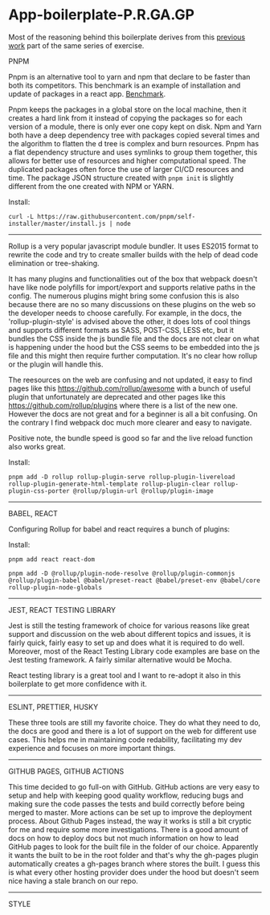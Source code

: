 # App-boilerplate-P.R.GA.GP

Most of the reasoning behind this boilerplate derives from this <a href="https://github.com/l-palermo/App-boilerplate-Y.W.L.DO.C">previous work</a> part of the same series of exercise.

PNPM

Pnpm is an alternative tool to yarn and npm that declare to be faster than both its competitors. This benchmark is an example of installation and update of packages in a react app. <a href='https://github.com/pnpm/benchmarks-of-javascript-package-managers'>Benchmark</a>.

Pnpm keeps the packages in a global store on the local machine, then it creates a hard link from it instead of copying the packages so for each version of a module, there is only ever one copy kept on disk.
Npm and Yarn both have a deep dependency tree with packages copied several times and the algorithm to flatten the d tree is complex and burn resources. Pnpm has a flat dependency structure and uses symlinks to group them together, this allows for better use of resources and higher computational speed.
The duplicated packages often force the use of larger CI/CD resources and time.
The package JSON structure created with `pnpm init` is slightly different from the one created with NPM or YARN.

Install:

`curl -L https://raw.githubusercontent.com/pnpm/self-installer/master/install.js | node`

---

Rollup is a very popular javascript module bundler. It uses ES2015 format to rewrite the code and try to create smaller builds with the help of dead code elimination or tree-shaking.

It has many plugins and functionalities out of the box that webpack doesn't have like node polyfills for import/export and supports relative paths in the config.
The numerous plugins might bring some confusion this is also because there are no so many discussions on these plugins on the web so
the developer needs to choose carefully. For example, in the docs, the 'rollup-plugin-style' is advised above the other, it does lots of cool things and supports different formats as SASS, POST-CSS, LESS etc, but it bundles the CSS inside the js bundle file and the docs are not clear on what is happening
under the hood but the CSS seems to be embedded into the js file and this might then require further computation. It's no clear how rollup or the plugin will handle this.

The reesources on the web are confusing and not updated, it easy to find pages like this https://github.com/rollup/awesome with a bunch of useful plugin that unfortunately are deprecated and other pages like this https://github.com/rollup/plugins where there is a list of the new one. However the docs are not great and for a beginner is all a bit confusing. On the contrary I find webpack doc much more clearer and easy to navigate.

Positive note, the bundle speed is good so far and the live reload function also works great.

Install:

`pnpm add -D rollup rollup-plugin-serve rollup-plugin-livereload rollup-plugin-generate-html-template rollup-plugin-clear rollup-plugin-css-porter @rollup/plugin-url @rollup/plugin-image`

---

BABEL, REACT

Configuring Rollup for babel and react requires a bunch of plugins:

Install:

`pnpm add react react-dom`

`pnpm add -D @rollup/plugin-node-resolve @rollup/plugin-commonjs @rollup/plugin-babel @babel/preset-react @babel/preset-env @babel/core rollup-plugin-node-globals`

---

JEST, REACT TESTING LIBRARY

Jest is still the testing framework of choice for various reasons like great support and discussion on the web about different topics and issues, it is fairly quick, fairly easy to set up and does what it is required to do well. Moreover, most of the React Testing Library code examples are base on the Jest testing framework.
A fairly similar alternative would be Mocha.

React testing library is a great tool and I want to re-adopt it also in this boilerplate to get more confidence with it.

---

ESLINT, PRETTIER, HUSKY

These three tools are still my favorite choice. They do what they need to do, the docs are good and there is a lot of support on the web for different use cases. 
This helps me in maintaining code redability, facilitating my dev experience and focuses on more important things.

---

GITHUB PAGES, GITHUB ACTIONS

This time decided to go full-on with GitHub. GitHub actions are very easy to setup and help with keeping good quality workflow, reducing bugs and making sure the code passes the tests and build correctly before being merged to master. More actions can be set up to improve the deployment process.
About Github Pages instead, the way it works is still a bit cryptic for me and require some more investigations. There is a good amount of docs on how to deploy docs but not much information on how to lead GitHub pages to look for the built file in the folder of our choice. Apparently it wants the built to be in the root folder and that's why the gh-pages plugin automatically creates a gh-pages branch where stores the built. I guess this is what every other hosting provider does under the hood but doesn't seem nice having a stale branch on our repo.

---

STYLE